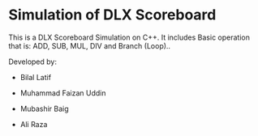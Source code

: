 # Simulation of DLX Scoreboard

This is a DLX Scoreboard Simulation on C++. It includes Basic operation that is: ADD, SUB, MUL, DIV and Branch (Loop)..

Developed by:

- Bilal Latif

- Muhammad Faizan Uddin

- Mubashir Baig

- Ali Raza

